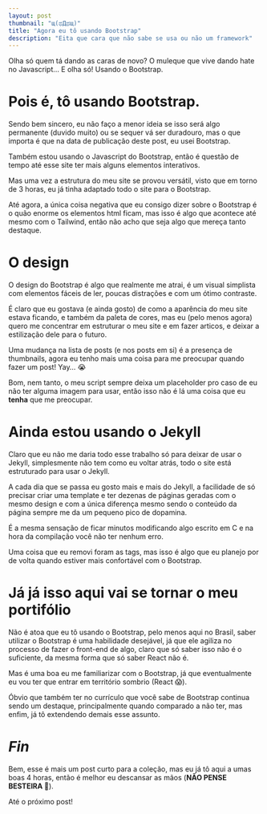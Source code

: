 ```yaml
---
layout: post
thumbnail: "щ(ಥДಥщ)"
title: "Agora eu tô usando Bootstrap"
description: "Eita que cara que não sabe se usa ou não um framework"
---
```

<p>Olha só quem tá dando as caras de novo? O muleque que vive dando hate no
Javascript… E olha só! Usando o Bootstrap.</p>

<h1>Pois é, tô usando Bootstrap.</h1>

<p>Sendo bem sincero, eu não faço a menor ideia se isso será algo permanente
(duvido muito) ou se sequer vá ser duradouro, mas o que importa é que na data
de publicação deste post, eu usei Bootstrap.</p>

<p>Também estou usando o Javascript do Bootstrap, então é questão de tempo até
esse site ter mais alguns elementos interativos.</p>

<p>Mas uma vez a estrutura do meu site se provou versátil, visto que em torno de 3
horas, eu já tinha adaptado todo o site para o Bootstrap.</p>

<p>Até agora, a única coisa negativa que eu consigo dizer sobre o Bootstrap é o
quão enorme os elementos html ficam, mas isso é algo que acontece até mesmo com
o Tailwind, então não acho que seja algo que mereça tanto destaque.</p>

<h1>O design</h1>

<p>O design do Bootstrap é algo que realmente me atrai, é um visual simplista com
elementos fáceis de ler, poucas distrações e com um ótimo contraste.</p>

<p>É claro que eu gostava (e ainda gosto) de como a aparência do meu site estava
ficando, e também da paleta de cores, mas eu (pelo menos agora) quero me
concentrar em estruturar o meu site e em fazer articos, e deixar a estilização
dele para o futuro.</p>

<p>Uma mudança na lista de posts (e nos posts em si) é a presença de thumbnails,
agora eu tenho mais uma coisa para me preocupar quando fazer um post! Yay… 😭</p>

<p>Bom, nem tanto, o meu script sempre deixa um placeholder pro caso
de eu não ter alguma imagem para usar, então isso não é lá uma coisa que eu
<strong>tenha</strong> que me preocupar.</p>

<h1>Ainda estou usando o Jekyll</h1>

<p>Claro que eu não me daria todo esse trabalho só para deixar de usar o Jekyll,
simplesmente não tem como eu voltar atrás, todo o site está estruturado para
usar o Jekyll.</p>

<p>A cada dia que se passa eu gosto mais e mais do Jekyll, a facilidade de só
precisar criar uma template e ter dezenas de páginas geradas com o mesmo design
e com a única diferença mesmo sendo o conteúdo da página sempre me da um
pequeno pico de dopamina.</p>

<p>É a mesma sensação de ficar minutos modificando algo escrito em C e na hora da
compilação você não ter nenhum erro.</p>

<p>Uma coisa que eu removi foram as tags, mas isso é algo que eu planejo por de
volta quando estiver mais confortável com o Bootstrap.</p>

<h1>Já já isso aqui vai se tornar o meu portifólio</h1>

<p>Não é atoa que eu tô usando o Bootstrap, pelo menos aqui no Brasil, saber
utilizar o Bootstrap é uma habilidade desejável, já que ele agiliza no processo
de fazer o front-end de algo, claro que só saber isso não é o suficiente, da
mesma forma que só saber React não é.</p>

<p>Mas é uma boa eu me familiarizar com o Bootstrap, já que eventualmente eu vou
ter que entrar em território sombrio (React 😱).</p>

<p>Óbvio que também ter no currículo que você sabe de Bootstrap continua sendo um
destaque, principalmente quando comparado a não ter, mas enfim, já tô
extendendo demais esse assunto.</p>

<h1><em>Fin</em></h1>

<p>Bem, esse é mais um post curto para a coleção, mas eu já tô aqui a umas boas 4
horas, então é melhor eu descansar as mãos (<strong>NÃO PENSE BESTEIRA 🫵</strong>).</p>

<p>Até o próximo post!</p>
